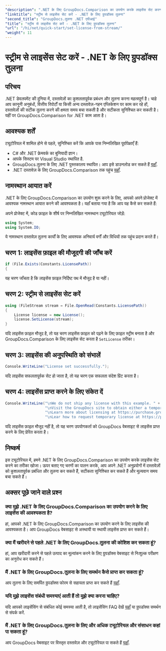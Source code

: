 ```yaml
---
"description": ".NET के लिए GroupDocs.Comparison का उपयोग करके लाइसेंस सेट करना सीखें। इस ट्यूटोरियल के साथ दस्तावेज़ की सटीकता सुनिश्चित करें और समय की बचत करें।"
"linktitle": "स्ट्रीम से लाइसेंस सेट करें - .NET के लिए ग्रुपडॉक्स तुलना"
"second_title": "GroupDocs.तुलना .NET एपीआई"
"title": "स्ट्रीम से लाइसेंस सेट करें - .NET के लिए ग्रुपडॉक्स तुलना"
"url": "/hi/net/quick-start/set-license-from-stream/"
"weight": 11
---
```


# स्ट्रीम से लाइसेंस सेट करें - .NET के लिए ग्रुपडॉक्स तुलना

## परिचय
.NET डेवलपमेंट की दुनिया में, दस्तावेज़ों का कुशलतापूर्वक प्रबंधन और तुलना करना महत्वपूर्ण है। चाहे आप कानूनी अनुबंधों, वित्तीय रिपोर्टों या किसी अन्य दस्तावेज़-गहन एप्लिकेशन पर काम कर रहे हों, दस्तावेज़ों की सटीक तुलना करने की क्षमता समय बचा सकती है और सटीकता सुनिश्चित कर सकती है। यहीं पर GroupDocs.Comparison for .NET काम आता है। 
## आवश्यक शर्तें
ट्यूटोरियल में शामिल होने से पहले, सुनिश्चित करें कि आपके पास निम्नलिखित पूर्वापेक्षाएँ हैं:
- C# और .NET फ्रेमवर्क का बुनियादी ज्ञान।
- आपके सिस्टम पर Visual Studio स्थापित है.
- GroupDocs.तुलना के लिए .NET पुस्तकालय स्थापित। आप इसे डाउनलोड कर सकते हैं [यहाँ](https://releases.groupdocs.com/comparison/net/).
- .NET दस्तावेज़ के लिए GroupDocs.Comparison तक पहुंच [यहाँ](https://tutorials.groupdocs.com/comparison/net/).

## नामस्थान आयात करें
.NET के लिए GroupDocs.Comparison का उपयोग शुरू करने के लिए, आपको अपने प्रोजेक्ट में आवश्यक नामस्थान आयात करने की आवश्यकता है। यहाँ बताया गया है कि आप यह कैसे कर सकते हैं:

अपने प्रोजेक्ट में, कोड फ़ाइल के शीर्ष पर निम्नलिखित नामस्थान ट्यूटोरियल जोड़ें:
```csharp
using System;
using System.IO;
```
ये नामस्थान दस्तावेज़ तुलना कार्यों के लिए आवश्यक अनिवार्य वर्गों और विधियों तक पहुंच प्रदान करते हैं।

## चरण 1: लाइसेंस फ़ाइल की मौजूदगी की जाँच करें
```csharp
if (File.Exists(Constants.LicensePath))
{
```
यह चरण जाँचता है कि लाइसेंस फ़ाइल निर्दिष्ट पथ में मौजूद है या नहीं।
## चरण 2: स्ट्रीम से लाइसेंस सेट करें
```csharp
using (FileStream stream = File.OpenRead(Constants.LicensePath))
{
    License license = new License();
    license.SetLicense(stream);
}
```
यदि लाइसेंस फ़ाइल मौजूद है, तो यह चरण लाइसेंस फ़ाइल को पढ़ने के लिए फ़ाइल स्ट्रीम बनाता है और GroupDocs.Comparison के लिए लाइसेंस सेट करता है `SetLicense` तरीका।
## चरण 3: लाइसेंस की अनुपस्थिति को संभालें
```csharp
Console.WriteLine("License set successfully.");
```
यदि लाइसेंस सफलतापूर्वक सेट हो जाता है, तो यह चरण एक सफलता संदेश प्रिंट करता है।
## चरण 4: लाइसेंस प्राप्त करने के लिए संकेत दें
```csharp
Console.WriteLine("\nWe do not ship any license with this example. " +
                  "\nVisit the GroupDocs site to obtain either a temporary or permanent license. " +
                  "\nLearn more about licensing at https://purchase.groupdocs.com/faqs/licensing." +
                  "\nLear how to request temporary license at https://purchase.groupdocs.com/temporary-license.");
```
यदि लाइसेंस फ़ाइल मौजूद नहीं है, तो यह चरण उपयोगकर्ता को GroupDocs वेबसाइट से लाइसेंस प्राप्त करने के लिए प्रेरित करता है।

## निष्कर्ष
इस ट्यूटोरियल में, हमने .NET के लिए GroupDocs.Comparison का उपयोग करके लाइसेंस सेट करने का तरीका खोजा। ऊपर बताए गए चरणों का पालन करके, आप अपने .NET अनुप्रयोगों में दस्तावेज़ों को कुशलतापूर्वक प्रबंधित और तुलना कर सकते हैं, सटीकता सुनिश्चित कर सकते हैं और मूल्यवान समय बचा सकते हैं।
## अक्सर पूछे जाने वाले प्रश्न
### क्या मुझे .NET के लिए GroupDocs.Comparison का उपयोग करने के लिए लाइसेंस की आवश्यकता है?
हां, आपको .NET के लिए GroupDocs.Comparison का उपयोग करने के लिए लाइसेंस की आवश्यकता है। आप GroupDocs वेबसाइट से अस्थायी या स्थायी लाइसेंस प्राप्त कर सकते हैं।
### क्या मैं खरीदने से पहले .NET के लिए GroupDocs.तुलना की कोशिश कर सकता हूं?
हां, आप खरीदारी करने से पहले उत्पाद का मूल्यांकन करने के लिए ग्रुपडॉक्स वेबसाइट से निःशुल्क परीक्षण का अनुरोध कर सकते हैं।
### मैं .NET के लिए GroupDocs.तुलना के लिए समर्थन कैसे प्राप्त कर सकता हूं?
आप तुलना के लिए समर्पित ग्रुपडॉक्स फोरम से सहायता प्राप्त कर सकते हैं [यहाँ](https://forum.groupdocs.com/c/comparison/12).
### यदि मुझे लाइसेंस संबंधी समस्याएं आती हैं तो मुझे क्या करना चाहिए?
यदि आपको लाइसेंसिंग से संबंधित कोई समस्या आती है, तो लाइसेंसिंग FAQ देखें [यहाँ](https://purchase.groupdocs.com/faqs/licensing) या ग्रुपडॉक्स समर्थन से संपर्क करें.
### मैं .NET के लिए GroupDocs.तुलना के लिए और अधिक ट्यूटोरियल और संसाधन कहां पा सकता हूं?
आप GroupDocs वेबसाइट पर विस्तृत दस्तावेज़ और ट्यूटोरियल पा सकते हैं [यहाँ](https://tutorials.groupdocs.com/comparison/net/).
